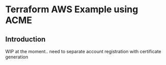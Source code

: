 # Terraform AWS Example using ACME

## Introduction

WIP at the moment.. need to separate account registration with certificate generation
